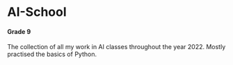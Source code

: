 # AI-School
#### Grade 9 

The collection of all my work in AI classes throughout the year 2022.
Mostly practised the basics of Python. 
